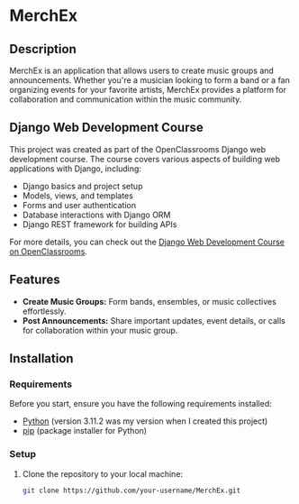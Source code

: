 # MerchEx

## Description

MerchEx is an application that allows users to create music groups and announcements. Whether you're a musician looking to form a band or a fan organizing events for your favorite artists, MerchEx provides a platform for collaboration and communication within the music community.

## Django Web Development Course

This project was created as part of the OpenClassrooms Django web development course. The course covers various aspects of building web applications with Django, including:

- Django basics and project setup
- Models, views, and templates
- Forms and user authentication
- Database interactions with Django ORM
- Django REST framework for building APIs

For more details, you can check out the [Django Web Development Course on OpenClassrooms](https://openclassrooms.com/fr/courses/7172076-debutez-avec-le-framework-django).

## Features

- **Create Music Groups:** Form bands, ensembles, or music collectives effortlessly.
- **Post Announcements:** Share important updates, event details, or calls for collaboration within your music group.

## Installation

### Requirements

Before you start, ensure you have the following requirements installed:

- [Python](https://www.python.org/) (version 3.11.2 was my version when I created this project)
- [pip](https://pypi.org/project/pip/) (package installer for Python)

### Setup

1. Clone the repository to your local machine:

   ```bash
   git clone https://github.com/your-username/MerchEx.git
